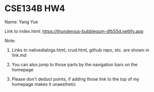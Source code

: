 # CSE134B HW4

Name: Yang Yue

Link to index.html: https://thunderous-bubblegum-dfb55d.netlify.app

Note:

1. Links to nativedialogs.html, crud.html, github repo, etc. are shown in link.md

2. You can also jump to those parts by the navigation bars on the homepage

3. Please don't deduct points, if adding those link to the top of my homepage makes it unaesthetic 


